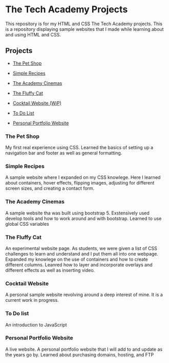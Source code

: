 # **The Tech Academy Projects**
This repository is for my HTML and CSS The Tech Academy projects. This is a repository displaying sample websites that I made while learning about and using HTML and CSS.

## Projects
* [The Pet Shop](#the-pet-shop)

* [Simple Recipes](#simple-recipes)

* [The Academy Cinemas](#the-academy-cinemas)

* [The Fluffy Cat](#the-fluffy-cat) 

* [Cocktail Website (WiP)](#cocktail-website)

* [To Do List](#To-Do-List)

* [Personal Portfolio Website](#personal-portfolio-website)


### The Pet Shop
My first real experience using CSS. Learned the basics of setting up a navigation bar and footer as well as general formatting.

### Simple Recipes
A sample website where I expanded on my CSS knowlege. Here I learned about containers, hover effects, flipping images, adjusting for different screen sizes, and creating a contact form.

### The Academy Cinemas
A sample website tha was built using bootstrap 5. Exstensively used develop tools and how to work around and with bootstrap. Learned to use global CSS variables

### The Fluffy Cat
An experimental website page. As students, we were given a list of CSS challenges to learn and understand and I put them all into one webpage. Expanded my knowlege on the use of containers and how to create different columns. Leanred how to layer and incorporate overlays and different effects as well as inserting video.

### Cocktail Website
A personal sample website revolving around a deep interest of mine. It is a current work in progress.

### To Do list
An introduction to JavaScript

### Personal Portfolio Website
A live website. A personal portfolio website that I will add to and update as the years go by. Learned about purchasing domains, hosting, and FTP